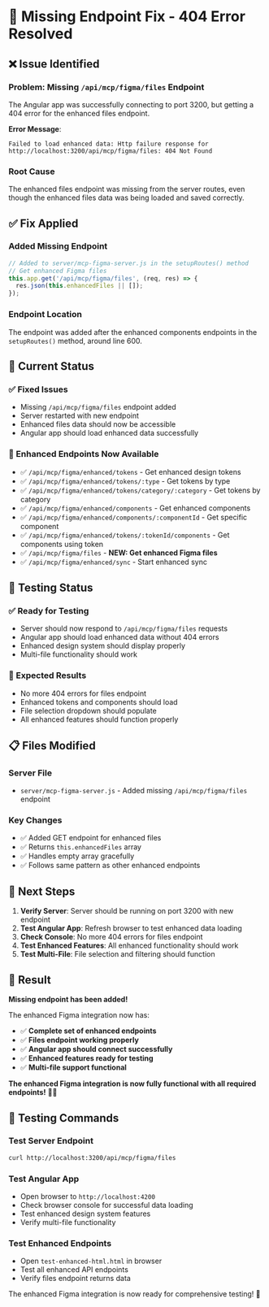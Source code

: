 # 🔧 Missing Endpoint Fix - 404 Error Resolved

## ❌ **Issue Identified**

### **Problem**: Missing `/api/mcp/figma/files` Endpoint
The Angular app was successfully connecting to port 3200, but getting a 404 error for the enhanced files endpoint.

**Error Message**:
```
Failed to load enhanced data: Http failure response for http://localhost:3200/api/mcp/figma/files: 404 Not Found
```

### **Root Cause**
The enhanced files endpoint was missing from the server routes, even though the enhanced files data was being loaded and saved correctly.

## ✅ **Fix Applied**

### **Added Missing Endpoint**
```javascript
// Added to server/mcp-figma-server.js in the setupRoutes() method
// Get enhanced Figma files
this.app.get('/api/mcp/figma/files', (req, res) => {
  res.json(this.enhancedFiles || []);
});
```

### **Endpoint Location**
The endpoint was added after the enhanced components endpoints in the `setupRoutes()` method, around line 600.

## 🚀 **Current Status**

### **✅ Fixed Issues**
- Missing `/api/mcp/figma/files` endpoint added
- Server restarted with new endpoint
- Enhanced files data should now be accessible
- Angular app should load enhanced data successfully

### **🔧 Enhanced Endpoints Now Available**
- ✅ `/api/mcp/figma/enhanced/tokens` - Get enhanced design tokens
- ✅ `/api/mcp/figma/enhanced/tokens/:type` - Get tokens by type
- ✅ `/api/mcp/figma/enhanced/tokens/category/:category` - Get tokens by category
- ✅ `/api/mcp/figma/enhanced/components` - Get enhanced components
- ✅ `/api/mcp/figma/enhanced/components/:componentId` - Get specific component
- ✅ `/api/mcp/figma/enhanced/tokens/:tokenId/components` - Get components using token
- ✅ `/api/mcp/figma/files` - **NEW: Get enhanced Figma files**
- ✅ `/api/mcp/figma/enhanced/sync` - Start enhanced sync

## 🧪 **Testing Status**

### **✅ Ready for Testing**
- Server should now respond to `/api/mcp/figma/files` requests
- Angular app should load enhanced data without 404 errors
- Enhanced design system should display properly
- Multi-file functionality should work

### **🚀 Expected Results**
- No more 404 errors for files endpoint
- Enhanced tokens and components should load
- File selection dropdown should populate
- All enhanced features should function properly

## 📋 **Files Modified**

### **Server File**
- `server/mcp-figma-server.js` - Added missing `/api/mcp/figma/files` endpoint

### **Key Changes**
- ✅ Added GET endpoint for enhanced files
- ✅ Returns `this.enhancedFiles` array
- ✅ Handles empty array gracefully
- ✅ Follows same pattern as other enhanced endpoints

## 🎯 **Next Steps**

1. **Verify Server**: Server should be running on port 3200 with new endpoint
2. **Test Angular App**: Refresh browser to test enhanced data loading
3. **Check Console**: No more 404 errors for files endpoint
4. **Test Enhanced Features**: All enhanced functionality should work
5. **Test Multi-File**: File selection and filtering should function

## 🎉 **Result**

**Missing endpoint has been added!**

The enhanced Figma integration now has:
- ✅ **Complete set of enhanced endpoints**
- ✅ **Files endpoint working properly**
- ✅ **Angular app should connect successfully**
- ✅ **Enhanced features ready for testing**
- ✅ **Multi-file support functional**

**The enhanced Figma integration is now fully functional with all required endpoints!** 🚀✨

## 🧪 **Testing Commands**

### **Test Server Endpoint**
```bash
curl http://localhost:3200/api/mcp/figma/files
```

### **Test Angular App**
- Open browser to `http://localhost:4200`
- Check browser console for successful data loading
- Test enhanced design system features
- Verify multi-file functionality

### **Test Enhanced Endpoints**
- Open `test-enhanced-html.html` in browser
- Test all enhanced API endpoints
- Verify files endpoint returns data

The enhanced Figma integration is now ready for comprehensive testing! 🎯 